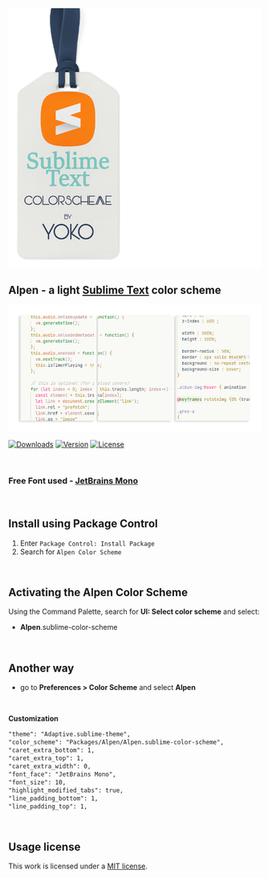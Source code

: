 
<img src="docs/brand-new.png" >

## Alpen - a light [Sublime Text](https://www.sublimetext.com) color scheme

<img src="docs/view-new.png" >

[![Downloads](https://img.shields.io/packagecontrol/dt/Alpen%2520Color%2520Scheme?style=social)](https://packagecontrol.io/packages/Alpen%20Color%20Scheme)
[![Version](https://img.shields.io/github/v/release/luxelego/alpen_color_scheme?style=social)](https://packagecontrol.io/packages/Alpen%20Color%20Scheme)
[![License](https://img.shields.io/github/license/luxelego/alpen_color_scheme?style=social)](https://github.com/luxelego/alpen_color_scheme/blob/main/LICENSE)

<img src="docs/spacer.png" width="1" height="1">

### Free Font used - [JetBrains Mono](https://www.jetbrains.com/lp/mono/)

<img src="docs/spacer.png" width="1" height="1">

## Install using Package Control

1. Enter `Package Control: Install Package`
2. Search for `Alpen Color Scheme`

<img src="docs/spacer.png" width="1" height="1">

## Activating the Alpen Color Scheme

Using the Command Palette, search for **UI: Select color scheme** and select:

- **Alpen**.sublime-color-scheme

<img src="docs/spacer.png" width="1" height="1">

## Another way

- go to **Preferences > Color Scheme** and select **Alpen**

<img src="docs/spacer.png" width="1" height="1">

**Customization**

	"theme": "Adaptive.sublime-theme",
	"color_scheme": "Packages/Alpen/Alpen.sublime-color-scheme",	
	"caret_extra_bottom": 1,
	"caret_extra_top": 1,
	"caret_extra_width": 0,	
	"font_face": "JetBrains Mono",
	"font_size": 10,	
	"highlight_modified_tabs": true,
	"line_padding_bottom": 1,
	"line_padding_top": 1,

<img src="docs/spacer.png" width="1" height="1">

## Usage license

This work is licensed under a [MIT license](https://github.com/luxelego/alpen_color_scheme/blob/main/LICENSE).
